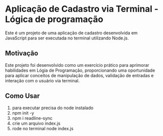 
# Aplicação de Cadastro via Terminal - Lógica de programação

Este é um projeto de uma aplicação de cadastro desenvolvida em JavaScript para ser executada no terminal utilizando Node.js.

## Motivação

Este projeto foi desenvolvido como um exercício prático para aprimorar habilidades em Lógia de Programação, proporcionando uma oportunidade para aplicar conceitos de manipulação de dados, validação de entradas e interação com o usuário via terminal.

## Como Usar

1. para executar precisa do node instalado
2. npm init -y
3. npm i readline-sync
4. crie um arquivo index.js
4. rode no terminal node index.js
